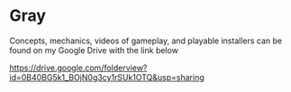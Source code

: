 # Gray

Concepts, mechanics, videos of gameplay, and playable installers can be found on my Google Drive with the link below

https://drive.google.com/folderview?id=0B40BG5k1_BOjN0g3cy1rSUk1OTQ&usp=sharing
